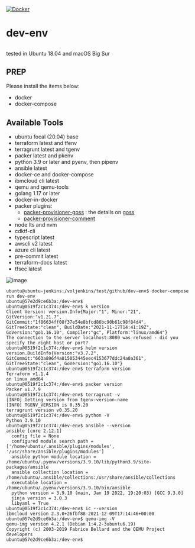 [![Docker](https://github.com/ibm-xaas/dev-env/actions/workflows/docker-publish.yml/badge.svg)](https://github.com/ibm-xaas/dev-env/actions/workflows/docker-publish.yml)

# dev-env
##
tested in Ubuntu 18.04 and macOS Big Sur

## PREP

Please install the items below:
* docker
* docker-compose

## Available Tools
* ubuntu focal (20.04) base
* terraform latest and tfenv
* terragrunt latest and tgenv
* packer latest and pkenv
* python 3.9 or later and pyenv, then pipenv
* ansible latest
* docker-ce and docker-compose
* ibmcloud cli latest
* qemu and qemu-tools
* golang 1.17 or later
* docker-in-docker
* packer plugins:
  * [packer-provisioner-goss](https://github.com/YaleUniversity/packer-provisioner-goss) : the details on [goss](https://github.com/aelsabbahy/goss)
  * [packer-provisioner-comment](https://github.com/ibm-xaas/packer-provisioner-comment)
* node lts and nvm
* cdktf-cli
* typescript latest
* awscli v2 latest
* azure cli latest
* pre-commit latest
* terraform-docs latest
* tfsec latest

![image](https://user-images.githubusercontent.com/67604276/151308353-6a7bc34c-6ab1-404e-96b1-eb4738307c09.png)


```
ubuntu@ubuntu-jenkins:/voljenkins/test/github/dev-env$ docker-compose run dev-env
ubuntu@57e2d9ce6b3a:/dev-env$
ubuntu@0519f2c1c374:/dev-env$ k version
Client Version: version.Info{Major:"1", Minor:"21", GitVersion:"v1.21.7", GitCommit:"1f86634ff08f37e54e8bfcd86bc90b61c98f84d4", GitTreeState:"clean", BuildDate:"2021-11-17T14:41:19Z", GoVersion:"go1.16.10", Compiler:"gc", Platform:"linux/amd64"}
The connection to the server localhost:8080 was refused - did you specify the right host or port?
ubuntu@0519f2c1c374:/dev-env$ helm version
version.BuildInfo{Version:"v3.7.2", GitCommit:"663a896f4a815053445eec4153677ddc24a0a361", GitTreeState:"clean", GoVersion:"go1.16.10"}
ubuntu@0519f2c1c374:/dev-env$ terraform version
Terraform v1.1.4
on linux_amd64
ubuntu@0519f2c1c374:/dev-env$ packer version
Packer v1.7.9
ubuntu@0519f2c1c374:/dev-env$ terragrunt -v
[INFO] Getting version from tgenv-version-name
[INFO] TGENV_VERSION is 0.35.20
terragrunt version v0.35.20
ubuntu@0519f2c1c374:/dev-env$ python -V
Python 3.9.10
ubuntu@0519f2c1c374:/dev-env$ ansible --version
ansible [core 2.12.1]
  config file = None
  configured module search path = ['/home/ubuntu/.ansible/plugins/modules', '/usr/share/ansible/plugins/modules']
  ansible python module location = /home/ubuntu/.pyenv/versions/3.9.10/lib/python3.9/site-packages/ansible
  ansible collection location = /home/ubuntu/.ansible/collections:/usr/share/ansible/collections
  executable location = /home/ubuntu/.pyenv/versions/3.9.10/bin/ansible
  python version = 3.9.10 (main, Jan 19 2022, 19:20:03) [GCC 9.3.0]
  jinja version = 3.0.3
  libyaml = True
ubuntu@0519f2c1c374:/dev-env$ ic --version
ibmcloud version 2.3.0+26fbf88-2021-12-09T17:14:46+00:00
ubuntu@57e2d9ce6b3a:/dev-env$ qemu-img -V
qemu-img version 4.2.1 (Debian 1:4.2-3ubuntu6.19)
Copyright (c) 2003-2019 Fabrice Bellard and the QEMU Project developers
ubuntu@57e2d9ce6b3a:/dev-env$
```
